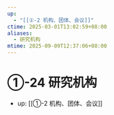 ```yaml
---
up:
  - "[[①-2 机构、团体、会议]]"
ctime: 2025-03-01T13:02:59+08:00
aliases:
  - 研究机构
mtime: 2025-09-09T12:37:06+08:00
---
```


# ①-24 研究机构

- up: [[①-2 机构、团体、会议]]
